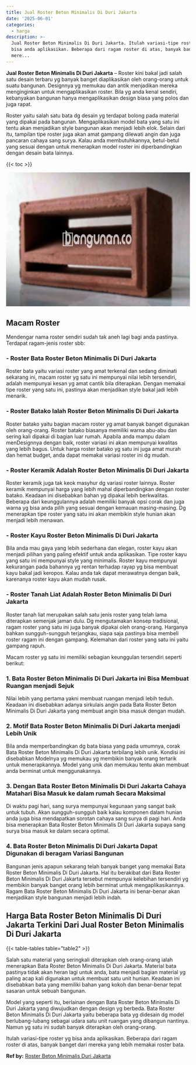 ```yaml
---
title: Jual Roster Beton Minimalis Di Duri Jakarta
date: '2025-06-01'
categories:
  - harga
description: >-
  Jual Roster Beton Minimalis Di Duri Jakarta. Itulah variasi-tipe roster yg
  bisa anda aplikasikan. Beberapa dari ragam roster di atas, banyak banget dari
  mere...
---
```


**Jual Roster Beton Minimalis Di Duri Jakarta** – Roster kini bakal jadi salah satu desain terbaru yg banyak banget diaplikasikan oleh orang-orang untuk suatu bangunan. Designnya yg memukau dan antik menjadikan mereka menginginkan untuk mengaplikasikan roster. Bila yg anda kenal sendiri, kebanyakan bangunan hanya mengaplikasikan design biasa yang polos dan juga rapat.

Roster yaitu salah satu bata dg desain yg terdapat bolong pada material yang dipakai pada bangunan. Mengaplikasikan model bata yang satu ini tentu akan menjadikan style bangunan akan menjadi lebih elok. Selain dari itu, tampilan tipe roster juga akan amat gampang dilewati angin dan juga pancaran cahaya sang surya. Kalau anda membutuhkannya, betul-betul yang sesuai dengan untuk menerapkan model roster ini diperbandingkan dengan desain bata lainnya.

{{< toc >}}

![Jual Roster Beton Minimalis Di Duri Jakarta](/images/bata-roster-minimalis-39.png)

## Macam Roster

Mendengar nama roster sendiri sudah tak aneh lagi bagi anda pastinya. Terdapat ragam-jenis roster sbb:

### \- Roster Bata Roster Beton Minimalis Di Duri Jakarta

Roster bata yaitu variasi roster yang amat terkenal dan sedang diminati sekarang ini, macam roster yg satu ini mempunyai nilai lebih tersendiri, adalah mempunyai kesan yg amat cantik bila diterapkan. Dengan memakai tipe roster yang satu ini, pastinya akan menjadikan style bakal jadi lebih menarik.

### \- Roster Batako Ialah Roster Beton Minimalis Di Duri Jakarta

Roster batako yaitu bagian macam roster yg amat banyak banget digunakan oleh orang-orang. Roster batako biasanya memiliki warna abu-abu dan sering kali dipakai di bagian luar rumah. Apabila anda mampu dalam menDesignnya dengan baik, roster variasi ini akan mempunyai kwalitas yang lebih bagus. Untuk harga roster batako yg satu ini juga amat murah dan hemat budget, anda dapat memakai variasi roster ini dg mudah.

### \- Roster Keramik Adalah Roster Beton Minimalis Di Duri Jakarta

Roster keramik juga tak keok masyhur dg variasi roster lainnya. Roster keramik mempunyai harga yang lebih mahal diperbandingkan dengan roster batako. Keadaan ini disebabkan bahan yg dipakai lebih berkwalitas. Beberapa dari keunggulannya adalah memiliki banyak opsi corak dan juga warna yg bisa anda pilih yang sesuai dengan kemauan masing-masing. Dg menerapkan tipe roster yang satu ini akan membikin style hunian akan menjadi lebih menawan.

### \- Roster Kayu Roster Beton Minimalis Di Duri Jakarta

Bila anda mau gaya yang lebih sederhana dan elegan, roster kayu akan menjadi pilihan yang paling efektif untuk anda aplikasikan. Tipe roster kayu yang satu ini mempunyai style yang minimalis. Roster kayu mempunyai kekurangan pada bahannya yg rentan terhadap rayap yg bisa membuat kayu bakal jadi keropos. Kalau anda tak dapat merawatnya dengan baik, karenanya roster kayu akan mudah rusak.

### \- Roster Tanah Liat Adalah Roster Beton Minimalis Di Duri Jakarta

Roster tanah liat merupakan salah satu jenis roster yang telah lama diterapkan semenjak jaman dulu. Dg mengutamakan konsep tradisional, ragam roster yang satu ini juga banyak dipakai oleh orang-orang. Harganya bahkan sungguh-sungguh terjangkau, siapa saja pastinya bisa membeli roster ragam ini dengan gampang. Kelemahan dari roster yang satu ini yaitu gampang rapuh.

Macam roster yg satu ini memiliki sebagian keunggulan tersendiri seperti berikut:

### 1\. Bata Roster Beton Minimalis Di Duri Jakarta ini Bisa Membuat Ruangan menjadi Sejuk

Nilai lebih yang pertama yakni membuat ruangan menjadi lebih teduh. Keadaan ini disebabkan adanya sirkulais angin pada Bata Roster Beton Minimalis Di Duri Jakarta yang membuat angin bisa masuk dengan mudah.

### 2\. Motif Bata Roster Beton Minimalis Di Duri Jakarta menjadi Lebih Unik

Bila anda memperbandingkan dg bata biasa yang pada umumnya, corak Bata Roster Beton Minimalis Di Duri Jakarta terbilang lebih unik. Kondisi ini disebabkan Modelnya yg memukau yg membikin banyak orang tertarik untuk menerapkannya. Model yang unik dan memukau tentu akan membuat anda berminat untuk menggunakannya.

### 3\. Dengan Bata Roster Beton Minimalis Di Duri Jakarta Cahaya Matahari Bisa Masuk ke dalam rumah Secara Maksimal

Di waktu pagi hari, sang surya mempunyai kegunaan yang sangat baik untuk tubuh. Akan sungguh-sungguh baik kalau komponen dalam hunian anda juga bisa mendapatkan sorotan cahaya sang surya di pagi hari. Anda bisa menerapkan Bata Roster Beton Minimalis Di Duri Jakarta supaya sang surya bisa masuk ke dalam secara optimal.

### 4\. Bata Roster Beton Minimalis Di Duri Jakarta Dapat Digunakan di beragam Variasi Bangunan

Bangunan jenis apapun sekarang telah banyak banget yang memakai Bata Roster Beton Minimalis Di Duri Jakarta. Hal itu berakibat dari Bata Roster Beton Minimalis Di Duri Jakarta tersebut mempunyai kelebihan tersendiri yg membikin banyak banget orang lebih berminat untuk mengaplikasikannya. Ragam Bata Roster Beton Minimalis Di Duri Jakarta ini benar-benar akan menjadikan style bangunan menjadi lebih indah.

## Harga Bata Roster Beton Minimalis Di Duri Jakarta Terkini Dari Jual Roster Beton Minimalis Di Duri Jakarta

{{< table-tables table="table2" >}}

Salah satu material yang seringkali diterapkan oleh orang-orang ialah menerapkan Bata Roster Beton Minimalis Di Duri Jakarta. Material bata pastinya tidak akan heran lagi untuk anda, bata menjadi bagian material yg paling acap kali digunakan untuk membuat satu unit hunian. Keadaan ini disebabkan bata yang memiliki bahan yang kokoh dan benar-benar tepat sasaran untuk sebuah bangunan.

Model yang seperti itu, berlainan dengan Bata Roster Beton Minimalis Di Duri Jakarta yang diwujudkan dengan design yg berbeda. Bata Roster Beton Minimalis Di Duri Jakarta yaitu beberapa bata yg didesain dg model berlubang-lubang sebagai udara satu unit ruangan yang dibangun nantinya. Namun yg satu ini sudah banyak diterapkan oleh orang-orang.

Itulah variasi-tipe roster yg bisa anda aplikasikan. Beberapa dari ragam roster di atas, banyak banget dari mereka yang lebih memakai roster bata.

**Ref by:** [Roster Beton Minimalis Duri Jakarta](https://id.wikipedia.org/wiki/Roster)
